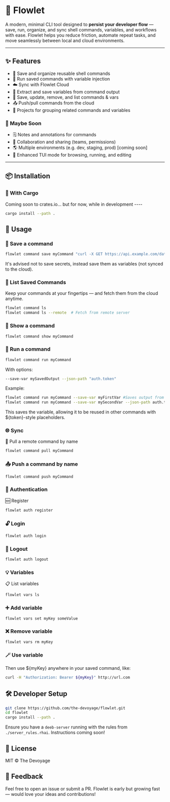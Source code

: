 # 🌊 Flowlet

A modern, minimal CLI tool designed to **persist your developer flow** — save, run, organize, and sync shell commands, variables, and workflows with ease. Flowlet helps you reduce friction, automate repeat tasks, and move seamlessly between local and cloud environments.


---

## ✨ Features

- 🔖 Save and organize reusable shell commands  
- 🚀 Run saved commands with variable injection  
- ☁️  Sync with Flowlet Cloud 
- 🧠 Extract and save variables from command output  
- 📁 Save, update, remove, and list commands & vars  
- 📤 Push/pull commands from the cloud
- 📁 Projects for grouping related commands and variables

### 🧪 Maybe Soon

- 🗒️ Notes and annotations for commands
- 👥 Collaboration and sharing (teams, permissions)
- 🌎 Multiple environments (e.g. dev, staging, prod) [coming soon]
- 🧭 Enhanced TUI mode for browsing, running, and editing

---

## 📦 Installation

### 🦀 With Cargo

Coming soon to crates.io... but for now, while in development ----

```bash
cargo install --path .
```

## 🚦 Usage

### 🔖 Save a command

```bash
flowlet command save myCommand "curl -X GET https://api.example.com/data"
```

It's advised not to save secrets, instead save them as variables (not synced to the cloud).

### 📜 List Saved Commands

Keep your commands at your fingertips — and fetch them from the cloud anytime.

```bash
flowlet command ls
flowlet command ls --remote  # Fetch from remote server
```

### 👀 Show a command

```bash
flowlet command show myCommand
```

### 🧪 Run a command

```bash
flowlet command run myCommand
```

With options:

```bash
--save-var mySavedOutput --json-path "auth.token"
```

Example:

```bash
flowlet command run myCommand --save-var myFirstVar #Saves output from command as var.
flowlet command run myCommand --save-var mySecondVar --json-path auth.token #Saves path from json
```

This saves the variable, allowing it to be reused in other commands with ${token}-style placeholders.

<!-- **Hint** -->

<!-- You can run a command with a shorthand syntax: -->

<!-- ```bash -->
<!-- flowlet myCommand -->
<!-- ``` -->

### 🌐 Sync

🔄 Pull a remote command by name

```bash
flowlet command pull myCommand
```

### 📤 Push a command by name

```bash
flowlet command push myCommand
```

### 🔐 Authentication

🆕 Register

```bash
flowlet auth register
```

### 🔓 Login

```bash
flowlet auth login 
```

### 🚪 Logout

```bash
flowlet auth logout
```

### 💡 Variables

📋 List variables

```bash
flowlet vars ls
```

### ➕ Add variable

```bash
flowlet vars set myKey someValue
```

### ❌ Remove variable

```bash
flowlet vars rm myKey
```

### 🪄 Use variable

Then use ${myKey} anywhere in your saved command, like:

```bash
curl -H "Authorization: Bearer ${myKey}" http://url.com
```

## 🛠 Developer Setup

```bash
git clone https://github.com/the-devoyage/flowlet.git
cd flowlet
cargo install --path .
```

Ensure you have a `deeb-server` running with the rules from `./server_rules.rhai`. Instructions coming soon!

## 📄 License

MIT © The Devoyage

## 💬 Feedback

Feel free to open an issue or submit a PR. Flowlet is early but growing fast — would love your ideas and contributions!
